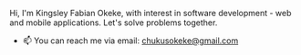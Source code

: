 Hi, I'm Kingsley Fabian Okeke, with interest in software development - web and mobile applications. Let's solve problems together.
- 📫 You can reach me via email: chukusokeke@gmail.com 
<!---
KingsleyFabian/KingsleyFabian is a ✨ special ✨ repository because its `README.md` (this file) appears on your GitHub profile.
You can click the Preview link to take a look at your changes.
--->
